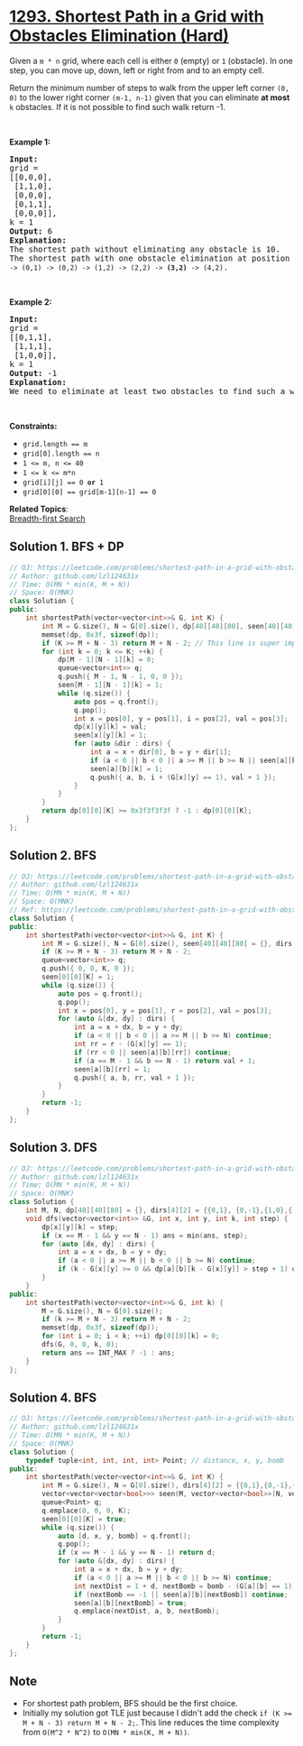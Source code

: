 # [1293. Shortest Path in a Grid with Obstacles Elimination (Hard)](https://leetcode.com/problems/shortest-path-in-a-grid-with-obstacles-elimination/)

<p>Given a <code>m * n</code> grid, where each cell is either <code>0</code> (empty)&nbsp;or <code>1</code> (obstacle).&nbsp;In one step, you can move up, down, left or right from and to an empty cell.</p>

<p>Return the minimum number of steps to walk from the upper left corner&nbsp;<code>(0, 0)</code>&nbsp;to the lower right corner&nbsp;<code>(m-1, n-1)</code> given that you can eliminate&nbsp;<strong>at most</strong> <code>k</code> obstacles. If it is not possible to find such&nbsp;walk return -1.</p>

<p>&nbsp;</p>
<p><strong>Example 1:</strong></p>

<pre><strong>Input:</strong> 
grid = 
[[0,0,0],
&nbsp;[1,1,0],
 [0,0,0],
&nbsp;[0,1,1],
 [0,0,0]], 
k = 1
<strong>Output:</strong> 6
<strong>Explanation: 
</strong>The shortest path without eliminating any obstacle is 10.&nbsp;
The shortest path with one obstacle elimination at position (3,2) is 6. Such path is <code>(0,0) -&gt; (0,1) -&gt; (0,2) -&gt; (1,2) -&gt; (2,2) -&gt; <strong>(3,2)</strong> -&gt; (4,2)</code>.
</pre>

<p>&nbsp;</p>

<p><strong>Example 2:</strong></p>

<pre><strong>Input:</strong> 
grid = 
[[0,1,1],
&nbsp;[1,1,1],
&nbsp;[1,0,0]], 
k = 1
<strong>Output:</strong> -1
<strong>Explanation: 
</strong>We need to eliminate at least two obstacles to find such a walk.
</pre>

<p>&nbsp;</p>
<p><strong>Constraints:</strong></p>

<ul>
	<li><code>grid.length&nbsp;== m</code></li>
	<li><code>grid[0].length&nbsp;== n</code></li>
	<li><code>1 &lt;= m, n &lt;= 40</code></li>
	<li><code>1 &lt;= k &lt;= m*n</code></li>
	<li><code>grid[i][j] == 0 <strong>or</strong> 1</code></li>
	<li><code>grid[0][0] == grid[m-1][n-1] == 0</code></li>
</ul>


**Related Topics**:  
[Breadth-first Search](https://leetcode.com/tag/breadth-first-search/)

## Solution 1. BFS + DP

```cpp
// OJ: https://leetcode.com/problems/shortest-path-in-a-grid-with-obstacles-elimination/
// Author: github.com/lzl124631x
// Time: O(MN * min(K, M + N))
// Space: O(MNK)
class Solution {
public:
    int shortestPath(vector<vector<int>>& G, int K) {
        int M = G.size(), N = G[0].size(), dp[40][40][80], seen[40][40][80] = {}, dirs[4][2] = {{0,1},{0,-1},{1,0},{-1,0}};
        memset(dp, 0x3f, sizeof(dp));
        if (K >= M + N - 3) return M + N - 2; // This line is super important.
        for (int k = 0; k <= K; ++k) {
            dp[M - 1][N - 1][k] = 0;
            queue<vector<int>> q;
            q.push({ M - 1, N - 1, 0, 0 });
            seen[M - 1][N - 1][k] = 1;
            while (q.size()) {
                auto pos = q.front();
                q.pop();
                int x = pos[0], y = pos[1], i = pos[2], val = pos[3];
                dp[x][y][k] = val;
                seen[x][y][k] = 1;
                for (auto &dir : dirs) {
                    int a = x + dir[0], b = y + dir[1];
                    if (a < 0 || b < 0 || a >= M || b >= N || seen[a][b][k] || i + (G[x][y] == 1) > k) continue;
                    seen[a][b][k] = 1;
                    q.push({ a, b, i + (G[x][y] == 1), val + 1 });
                }
            }
        }
        return dp[0][0][K] >= 0x3f3f3f3f ? -1 : dp[0][0][K];
    }
};
```

## Solution 2. BFS

```cpp
// OJ: https://leetcode.com/problems/shortest-path-in-a-grid-with-obstacles-elimination/
// Author: github.com/lzl124631x
// Time: O(MN * min(K, M + N))
// Space: O(MNK)
// Ref: https://leetcode.com/problems/shortest-path-in-a-grid-with-obstacles-elimination/discuss/451787/Python-O(m*n*k)-BFS-Solution-with-Explanation
class Solution {
public:
    int shortestPath(vector<vector<int>>& G, int K) {
        int M = G.size(), N = G[0].size(), seen[40][40][80] = {}, dirs[4][2] = {{0,1},{0,-1},{1,0},{-1,0}};
        if (K >= M + N - 3) return M + N - 2;
        queue<vector<int>> q;
        q.push({ 0, 0, K, 0 });
        seen[0][0][K] = 1;
        while (q.size()) {
            auto pos = q.front();
            q.pop();
            int x = pos[0], y = pos[1], r = pos[2], val = pos[3];
            for (auto &[dx, dy] : dirs) {
                int a = x + dx, b = y + dy;
                if (a < 0 || b < 0 || a >= M || b >= N) continue;
                int rr = r - (G[x][y] == 1);
                if (rr < 0 || seen[a][b][rr]) continue;
                if (a == M - 1 && b == N - 1) return val + 1;
                seen[a][b][rr] = 1;
                q.push({ a, b, rr, val + 1 });
            }
        }
        return -1;
    }
};
```

## Solution 3. DFS

```cpp
// OJ: https://leetcode.com/problems/shortest-path-in-a-grid-with-obstacles-elimination/
// Author: github.com/lzl124631x
// Time: O(MN * min(K, M + N))
// Space: O(MNK)
class Solution {
    int M, N, dp[40][40][80] = {}, dirs[4][2] = {{0,1}, {0,-1},{1,0},{-1,0}}, ans = INT_MAX;
    void dfs(vector<vector<int>> &G, int x, int y, int k, int step) {
        dp[x][y][k] = step;
        if (x == M - 1 && y == N - 1) ans = min(ans, step);
        for (auto [dx, dy] : dirs) {
            int a = x + dx, b = y + dy;
            if (a < 0 || a >= M || b < 0 || b >= N) continue;
            if (k - G[x][y] >= 0 && dp[a][b][k - G[x][y]] > step + 1) dfs(G, a, b, k - G[x][y], step + 1);
        }
    }
public:
    int shortestPath(vector<vector<int>>& G, int k) {
        M = G.size(), N = G[0].size();
        if (k >= M + N - 3) return M + N - 2;
        memset(dp, 0x3f, sizeof(dp));
        for (int i = 0; i < k; ++i) dp[0][0][k] = 0;
        dfs(G, 0, 0, k, 0);
        return ans == INT_MAX ? -1 : ans;
    }
};
```

## Solution 4. BFS

```cpp
// OJ: https://leetcode.com/problems/shortest-path-in-a-grid-with-obstacles-elimination/
// Author: github.com/lzl124631x
// Time: O(MN * min(K, M + N))
// Space: O(MNK)
class Solution {
    typedef tuple<int, int, int, int> Point; // distance, x, y, bomb
public:
    int shortestPath(vector<vector<int>>& G, int K) {
        int M = G.size(), N = G[0].size(), dirs[4][2] = {{0,1},{0,-1},{1,0},{-1,0}}, ans = INT_MAX;
        vector<vector<vector<bool>>> seen(M, vector<vector<bool>>(N, vector<bool>(K + 1)));
        queue<Point> q;
        q.emplace(0, 0, 0, K);
        seen[0][0][K] = true;
        while (q.size()) {
            auto [d, x, y, bomb] = q.front();
            q.pop();
            if (x == M - 1 && y == N - 1) return d;
            for (auto &[dx, dy] : dirs) {
                int a = x + dx, b = y + dy;
                if (a < 0 || a >= M || b < 0 || b >= N) continue;
                int nextDist = 1 + d, nextBomb = bomb - (G[a][b] == 1);
                if (nextBomb == -1 || seen[a][b][nextBomb]) continue;
                seen[a][b][nextBomb] = true;
                q.emplace(nextDist, a, b, nextBomb);
            }
        }
        return -1;
    }
};
```

## Note

* For shortest path problem, BFS should be the first choice.
* Initially my solution got TLE just because I didn't add the check `if (K >= M + N - 3) return M + N - 2;`. This line reduces the time complexity from `O(M^2 * N^2)` to `O(MN * min(K, M + N))`.